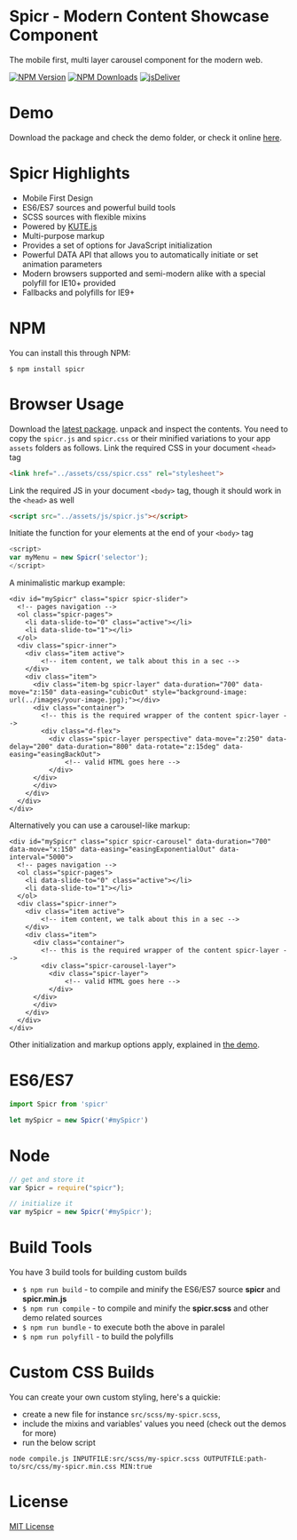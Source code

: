 # Spicr - Modern Content Showcase Component
The mobile first, multi layer carousel component for the modern web.

[![NPM Version](https://img.shields.io/npm/v/spicr.svg?style=flat-square)](https://www.npmjs.com/package/spicr)
[![NPM Downloads](https://img.shields.io/npm/dm/spicr.svg?style=flat-square)](http://npm-stat.com/charts.html?package=spicr)
[![jsDeliver](https://data.jsdelivr.com/v1/package/npm/spicr/badge)](https://www.jsdelivr.com/package/npm/spicr)

# Demo
Download the package and check the demo folder, or check it online [here](http://thednp.github.io/spicr/).

# Spicr Highlights
* Mobile First Design
* ES6/ES7 sources and powerful build tools
* SCSS sources with flexible mixins
* Powered by [KUTE.js](http://thednp.github.io/kute.js)
* Multi-purpose markup
* Provides a set of options for JavaScript initialization
* Powerful DATA API that allows you to automatically initiate or set animation parameters
* Modern browsers supported and semi-modern alike with a special polyfill for IE10+ provided
* Fallbacks and polyfills for IE9+

# NPM
You can install this through NPM:

```
$ npm install spicr
```

# Browser Usage
Download the [latest package](https://github.com/thednp/spicr/archive/master.zip). unpack and inspect the contents. You need to copy the `spicr.js` and `spicr.css` or their minified variations to your app `assets` folders as follows.
Link the required CSS in your document `<head>` tag
```html
<link href="../assets/css/spicr.css" rel="stylesheet">
```

Link the required JS in your document  `<body>` tag, though it should work in the `<head>` as well
```html
<script src="../assets/js/spicr.js"></script>
```

Initiate the function for your elements at the end of your `<body>` tag
```javascript
<script>
var myMenu = new Spicr('selector');
</script>
```

A minimalistic markup example:

```markup
<div id="mySpicr" class="spicr spicr-slider">
  <!-- pages navigation -->
  <ol class="spicr-pages">
    <li data-slide-to="0" class="active"></li>
    <li data-slide-to="1"></li>
  </ol>
  <div class="spicr-inner">
    <div class="item active">
        <!-- item content, we talk about this in a sec -->
    </div>
    <div class="item">
      <div class="item-bg spicr-layer" data-duration="700" data-move="z:150" data-easing="cubicOut" style="background-image: url(../images/your-image.jpg);"></div>
      <div class="container">
        <!-- this is the required wrapper of the content spicr-layer -->
        <div class="d-flex">
          <div class="spicr-layer perspective" data-move="z:250" data-delay="200" data-duration="800" data-rotate="z:15deg" data-easing="easingBackOut">
              <!-- valid HTML goes here -->                                  
          </div>
      </div>
      </div>
    </div>
  </div>  
</div>
```

Alternatively you can use a carousel-like markup:

```markup
<div id="mySpicr" class="spicr spicr-carousel" data-duration="700" data-move="x:150" data-easing="easingExponentialOut" data-interval="5000">
  <!-- pages navigation -->
  <ol class="spicr-pages">
    <li data-slide-to="0" class="active"></li>
    <li data-slide-to="1"></li>
  </ol>
  <div class="spicr-inner">
    <div class="item active">
        <!-- item content, we talk about this in a sec -->
    </div>
    <div class="item">
      <div class="container">
        <!-- this is the required wrapper of the content spicr-layer -->
        <div class="spicr-carousel-layer">
          <div class="spicr-layer">
              <!-- valid HTML goes here -->                                  
          </div>
      </div>
      </div>
    </div>
  </div>  
</div>
```

Other initialization and markup options apply, explained in [the demo](http://thednp.github.io/spicr/).


# ES6/ES7
```javascript
import Spicr from 'spicr'

let mySpicr = new Spicr('#mySpicr')
```

# Node
```javascript
// get and store it
var Spicr = require("spicr");

// initialize it
var mySpicr = new Spicr('#mySpicr');
```


# Build Tools
You have 3 build tools for building custom builds

* `$ npm run build` - to compile and minify the ES6/ES7 source **spicr** and **spicr.min.js**
* `$ npm run compile` - to compile and minify the **spicr.scss** and other demo related sources
* `$ npm run bundle` - to execute both the above in paralel
* `$ npm run polyfill` - to build the polyfills

# Custom CSS Builds
You can create your own custom styling, here's a quickie:
* create a new file for instance `src/scss/my-spicr.scss`, 
* include the mixins and variables' values you need (check out the demos for more)
* run the below script

```
node compile.js INPUTFILE:src/scss/my-spicr.scss OUTPUTFILE:path-to/src/css/my-spicr.min.css MIN:true
```

# License
[MIT License](https://github.com/thednp/spicr/blob/master/LICENSE)
